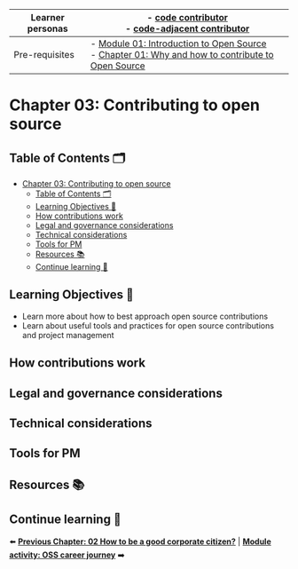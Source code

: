 | Learner personas | - [code contributor](../README.md#code-contributor-)<br> - [code-adjacent contributor](../README.md#code-adjacent-contributor-)                              |
| ---------------- | ------------------------------------------------------------------------------------------------------------------------------------------------------------ |
| Pre-requisites   | - [Module 01: Introduction to Open Source](../01-intro-to-os/) <br>- [Chapter 01: Why and how to contribute to Open Source](./01-why-contributing-to-oss.md) |

# Chapter 03: Contributing to open source

## Table of Contents 🗂️

- [Chapter 03: Contributing to open source](#chapter-03-contributing-to-open-source)
  - [Table of Contents 🗂️](#table-of-contents-️)
  - [Learning Objectives 🧠](#learning-objectives-)
  - [How contributions work](#how-contributions-work)
  - [Legal and governance considerations](#legal-and-governance-considerations)
  - [Technical considerations](#technical-considerations)
  - [Tools for PM](#tools-for-pm)
  - [Resources 📚](#resources-)
  - [Continue learning 🚥](#continue-learning-)

## Learning Objectives 🧠

- Learn more about how to best approach open source contributions
- Learn about useful tools and practices for open source contributions and project management

## How contributions work

<!-- https://todogroup.org/guides/participating/#how-contributions-work -->
<!-- https://todogroup.org/guides/participating/#best-practices-to-contribute-code-upstream -->
<!-- https://www.redhat.com/en/resources/open-source-participation-guidelines-overview -->

## Legal and governance considerations

<!-- https://todogroup.org/guides/outbound-oss/#legal-and-governance-considerations -->

## Technical considerations

<!-- https://todogroup.org/guides/outbound-oss/#technical-considerations-tooling-and-best-practices -->

## Tools for PM

<!-- https://todogroup.org/guides/management-tools/#why-you-need-special-tools-for-open-source-program-management -->

## Resources 📚

## Continue learning 🚥

⬅️ **[Previous Chapter: 02 How to be a good corporate citizen?](./02-good-corporate-oss-citizen.md)** | **[Module activity: OSS career journey](./OSS-journey-activity.md)** ➡️
